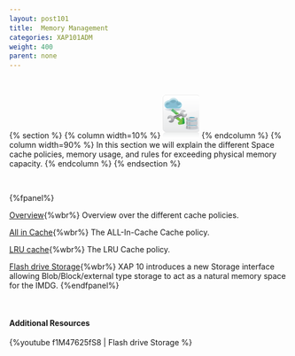 ```yaml
---
layout: post101
title:  Memory Management
categories: XAP101ADM
weight: 400
parent: none
---
```



<br>


{% section %}
{% column  width=10% %}
![space-document.png](/attachment_files/subject/cache-eviction.png)
{% endcolumn %}
{% column width=90% %}
In this section we will explain the different Space cache policies, memory usage, and rules for exceeding physical memory capacity.
{% endcolumn %}
{% endsection %}



<br>

{%fpanel%}

[Overview](./memory-management-facilities.html){%wbr%}
Overview over the different cache policies.

[All in Cache](./all-in-cache-cache-policy.html){%wbr%}
The ALL-In-Cache Cache policy.

[LRU cache](./lru-cache-policy.html){%wbr%}
The LRU Cache policy.


[Flash drive Storage](./blobstore-overview.html){%wbr%}
XAP 10 introduces a new Storage interface allowing Blob/Block/external type storage to act as a natural memory space for the IMDG.
{%endfpanel%}

<br>

#### Additional Resources

{%youtube f1M47625fS8 | Flash drive Storage %}

